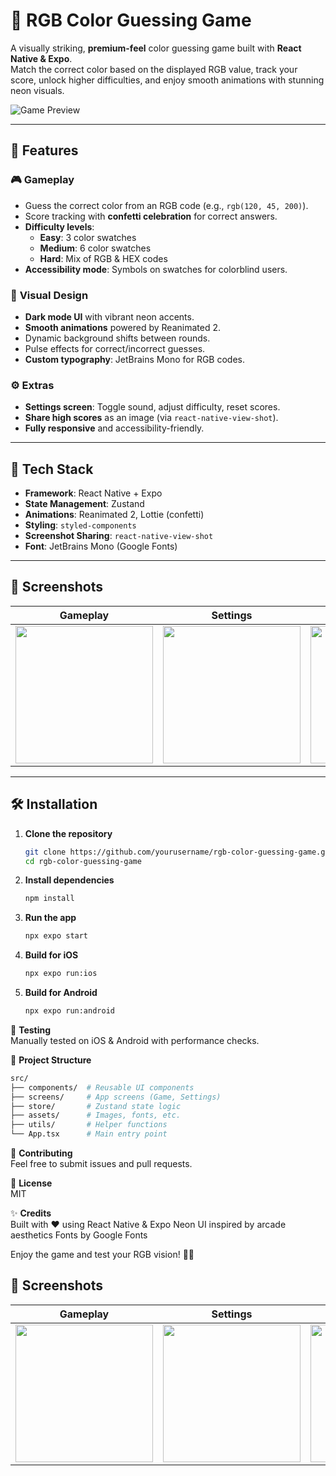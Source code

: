 # 🎨 RGB Color Guessing Game  

A visually striking, **premium-feel** color guessing game built with **React Native & Expo**.  
Match the correct color based on the displayed RGB value, track your score, unlock higher difficulties, and enjoy smooth animations with stunning neon visuals.  

![Game Preview](./assets/screenshots/preview.png)  

---

## 🚀 Features  

### 🎮 **Gameplay**  
- Guess the correct color from an RGB code (e.g., `rgb(120, 45, 200)`).  
- Score tracking with **confetti celebration** for correct answers.  
- **Difficulty levels**:  
  - **Easy**: 3 color swatches  
  - **Medium**: 6 color swatches  
  - **Hard**: Mix of RGB & HEX codes  
- **Accessibility mode**: Symbols on swatches for colorblind users.  

### 🎨 **Visual Design**  
- **Dark mode UI** with vibrant neon accents.  
- **Smooth animations** powered by Reanimated 2.  
- Dynamic background shifts between rounds.  
- Pulse effects for correct/incorrect guesses.  
- **Custom typography**: JetBrains Mono for RGB codes.  

### ⚙️ **Extras**  
- **Settings screen**: Toggle sound, adjust difficulty, reset scores.  
- **Share high scores** as an image (via `react-native-view-shot`).  
- **Fully responsive** and accessibility-friendly.  

---

## 🧰 **Tech Stack**  
- **Framework**: React Native + Expo  
- **State Management**: Zustand  
- **Animations**: Reanimated 2, Lottie (confetti)  
- **Styling**: `styled-components`  
- **Screenshot Sharing**: `react-native-view-shot`  
- **Font**: JetBrains Mono (Google Fonts)  

---

## 📸 **Screenshots**  
| Gameplay | Settings | Celebration |  
|----------|----------|-------------|  
| <img src="./assets/screenshots/gameplay.png" width="220" /> | <img src="./assets/screenshots/settings.png" width="220" /> | <img src="./assets/screenshots/confetti.png" width="220" /> |  

---

## 🛠️ **Installation**  

1. **Clone the repository**  
   ```bash  
   git clone https://github.com/yourusername/rgb-color-guessing-game.git  
   cd rgb-color-guessing-game  
   ```

2. **Install dependencies**  
   ```bash  
   npm install  
   ```

3. **Run the app**  
   ```bash  
   npx expo start  
   ```

4. **Build for iOS**  
   ```bash  
   npx expo run:ios  
   ```

5. **Build for Android**  
   ```bash  
   npx expo run:android  
   ```

🧪 **Testing**  
Manually tested on iOS & Android with performance checks.

📂 **Project Structure**  
```bash	
src/  
├── components/  # Reusable UI components  
├── screens/     # App screens (Game, Settings)  
├── store/       # Zustand state logic  
├── assets/      # Images, fonts, etc.  
├── utils/       # Helper functions  
└── App.tsx      # Main entry point  
```
🤝 **Contributing**  
Feel free to submit issues and pull requests.

📄 **License**  
MIT

✨ **Credits**  
Built with ❤️ using React Native & Expo
Neon UI inspired by arcade aesthetics
Fonts by Google Fonts

Enjoy the game and test your RGB vision! 🎯🎨



## 📸 **Screenshots**  
| Gameplay | Settings | Gameplay 2 |  
|----------|----------|-------------|  
| <img src="https://i.ibb.co/bjtg55XJ/Capture-d-cran-2025-04-16-180429.png" width="220" /> | <img src="https://i.ibb.co/WWMrJqSj/Capture-d-cran-2025-04-16-180444.png" width="220" /> | <img src="https://i.ibb.co/0ysH6wWf/Capture-d-cran-2025-04-16-180513.png" width="220" /> |  
